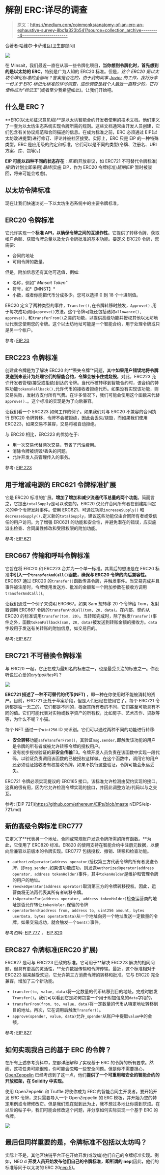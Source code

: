 # 解剖 ERC:详尽的调查

> 原文：<https://medium.com/coinmonks/anatomy-of-an-erc-an-exhaustive-survey-8bc1a323b541?source=collection_archive---------4----------------------->

合著者:哈维尔·卡萨诺瓦(卫生部顾问)

![](img/ab00500ffd58fb4ab32527a08bc7575a.png)

在 Minsait，我们最近一直在从事一些令牌化项目，**当你想到令牌化时，首先想到的是以太坊的 ERC**，特别是广为人知的 ERC20 标准。但是，*这个 ERC20 是以太坊令牌化标准的全部吗？*答案是否定的，由于我的同事 [Javier](https://www.linkedin.com/in/javicasanova/) 的工作，我将分享一份关于 ERC 标记化标准的详尽调查，这份调查是我个人最近一直缺少的，它将使你成为*“标记王”*(或者至少我希望如此)。让我们开始吧。

## 什么是 ERC？

**ERC(以太坊征求意见稿)**是以太坊智能合约开发者使用的技术文档。他们定义了一套为以太坊生态系统实现令牌所需的规则。这些文档通常由开发人员创建，它们包含有关协议规范和合同描述的信息。在成为标准之前，ERC 必须通过 EIP(以太坊改进提案)进行修订、评论并被社区接受。实际上，ERC 只是 EIP 的一种特殊类型。ERC 是应用级的约定和标准，它们可以是不同的类型(令牌、注册名、URI 方案、库、包等)。)

**EIP 可能以四种不同的状态存在** : *草案*(开放审议，如 ERC721 不可替代令牌标准)*接受*(计划立即采用)*最终*(实施 EIP，作为 ERC20 令牌标准)*延期*(EIP 暂时被驳回，将来可能会考虑)。

## **以太坊令牌标准**

现在让我们快速浏览一下以太坊生态系统中的主要令牌标准。

## ERC20 令牌标准

它允许实现一个**标准 API，以确保令牌之间的互操作性**。它提供了转移令牌、获取帐户余额、获取令牌总量以及允许令牌批准的基本功能。要定义 ERC20 令牌，您需要:

*   合同的地址
*   可用令牌的数量。

但是，附加信息还有其他可选值，例如:

*   名称，例如" *Minsait Token"*
*   符号，如*【MNST】*
*   小数，或者你能把代币分成多少。您可以选择 0 到 18 个十进制值。

ERC20 定义了两种类型的事件，`Transfer(),`在令牌转移时触发，`Approve(),`用于每次成功调用`approve()`方法。这个令牌可能还包括诸如`allowance(), approve(),` 和`transferFrom()`之类的功能，以提供高级功能并授权其他以太坊地址代表您使用您的令牌。这个以太坊地址可能是一个智能合约，用于处理令牌或只是另一个帐户。

参考: [EIP 20](https://github.com/ethereum/EIPs/issues/20)

## ERC223 令牌标准

创建此令牌是为了解决 ERC20 的*“丢失令牌”*问题，其中**如果用户错误地将令牌发送到未设计为处理它们的智能合约，令牌会被卡住或烧毁**。对此，ERC223 允许开发者管理(接受或拒绝)到达的令牌。当代币被转移到智能合约时，该合约的特殊功能`tokensFallback(),`允许代币的接收者拒绝代币。如果没有实现该功能，则交易失败，发射方支付所有气费。在许多情况下，我们可能会使用这个函数来代替`approve().`。这个标准的实现是为了向后兼容。

让我们看一个 ERC223 如何工作的例子。如果我们对与 ERC20 不兼容的合同执行 ERC20 令牌转移，令牌不会被拒绝，因此会丢失/烧毁，而如果我们使用 ERC223，如果交易不兼容，交易将被自动拒绝。

与 ERC20 相比，ERC223 的优势在于:

*   用一次交易代替两次交易，节省了汽油费用。
*   消除令牌被烧毁/丢失的问题。
*   允许开发人员管理传入的事务。

参考: [EIP 223](https://github.com/ethereum/EIPs/issues/223)

## 用于增减电源的 ERC621 令牌标准扩展

它是 ERC20 标准的扩展。**增加了增加和减少流通代币总量的两个功能**。简而言之，它提出`totalSupply`是可以改变的。ERC20 仅允许合同所有者在创建期间定义的单个令牌发射事件。使用 ERC621，可通过功能`increaseSupply()` 和`decreaseSupply().`定义新的`totalSupply`，建议这些功能仅由合同所有者或受信任的用户访问。为了增强 ERC621 的功能和安全性，并避免潜在的错误，应实施溢出检查、合同属性修改和受限权限的附加功能。

参考: [EIP 621](https://github.com/ethereum/EIPs/pull/621)

## ERC667 传输和呼叫令牌标准

它旨在将 ERC20 和 ERC223 合并为一个单一标准。其背后的想法是在 ERC20 标准**中引入一个`transferAndCall()`函数，确保与 ERC20 令牌的向后兼容性。** ERC667 通过 ERC20 的`transfer()`函数传递令牌，并触发事件。当交易完成并且事件被注册时，令牌使用发送方、批准的金额和一个附加参数在接收方调用`transferAndCall()`。

让我们通过一个例子来说明 ERC667。如果 Sam 想转移 20 个令牌给 Tom，发射器调用 ERC667 令牌的`transferAndCall(tom, 20, data)`。在内部，契约从 ERC20 的标准调用`transfer(tom, 20)`。当转账完成时，除了触发`Transfer()`事件之外，函数`tokenFallback(sam, 20, data)`被发送到转账金额的接收方。`data`字段用于发送有关转账的附加信息，如交易目的。

参考: [EIP 677](https://github.com/ethereum/EIPs/issues/677)

## ERC721 不可替换令牌标准

与 ERC20 一起，它正在成为最知名的标志之一，也是最受关注的标志之一。你没听说过心爱的*crytpokites*吗？

![](img/75ea20edf3ef3dc298bc4967e31f8040.png)

**ERC721 描述了一种不可替代的代币(NFT)** ，即一种在你使用时不能被消耗的资产。目前，ERC721 还处于草案阶段，但是人们已经在使用它了。每个 ERC721 令牌都是独一无二的，它们都是不同的，根据其所有者的不同，它们甚至可能具有不同的值。它们可能代表对实物或数字资产的所有权，比如房子、艺术杰作、贷款等等，为什么不呢？小猫。

每个 NFT 通过一个`uint256` ID 来识别。它们可以通过两种不同的功能进行转移:

*   **安全转移**功能`safeTansferFrom()`，其验证`msg.sender,`即触发该功能的用户是令牌的所有者或被允许转移令牌的授权用户。
*   没有初步授权验证的**非安全传输**T3。令牌开发人员负责在该函数中实现一段代码，以验证负责调用该函数的已被授权这样做。在这个函数中，调用它的用户还必须验证接收者有权接收令牌。如果不执行这些验证，令牌可能会永远丢失。

ERC721 令牌必须实现提议的 ERC165 接口。该标准允许检测由契约实现的接口。这真的很有用，因为它允许检测令牌实现的接口，并因此调整方法/代码以与之交互。

参考: [EIP 721](https://github.com/ethereum/EIPs/blob/maste r/EIPS/eip-721.md)

## 新的高级令牌标准 ERC777

它定义了**代表另一个地址、合同或常规账户发送令牌所需的所有函数。**为此，它使用了 ERC820 标准。ER820 的使用支持在智能合约中注册元数据，以便向后兼容以前版本的令牌实现。ERC777 包括授权、撤销、转移和检查功能。

*   `authorizeOperator(address operator)`授权第三方代表令牌的所有者发送令牌，即`msg.sender.`如果该功能成功，则发送`AuthorizedOperator(address operator, address tokenHolder)`事件，其中`tokenHolder`是维护和管理令牌的用户的地址。
*   `revokeOperator(address operator)`取消第三方的令牌转移授权。因此，运营商将无法再代表其所有者转移令牌。
*   `isOperatorFor(address operator, address tokenHolder)`检查运营商的地址是否允许转让`tokenHoler.`保留的令牌
*   `operatorSend(address from, address to, uint256 amount, bytes userData, bytes operatorData)`从一个地址向另一个地址发送一定数量的令牌。如果交易成功，就会触发一个`Sent()`事件。

参考资料: [EIP 777](https://github.com/ethereum/EIPs/issues/777) ， [EIP 820](https://github.com/ethereum/EIPs/issues/820)

## ERC827 令牌标准(ERC20 扩展)

ERC827 是可与 ERC223 匹敌的标准。它可用于**解决 ERC223 解决的相同问题，但具有更高的灵活性，**允许数据传输和令牌传输。最近，这个标准相对于 ERC223 越来越受欢迎。它允许第三方消费令牌的转移和批准。它与 ERC20 完全兼容，增加了三个新功能。

*   `transfer(to, value, data)`将一定数量的代币转移到目的地址。完成时触发`Transfer()`。我们可以看到它是如何包含一个用于附加信息的`data`字段的。
*   `transferFrom(from, to, value, data)`将一定数量的代币从特定地址转移到目的地址。再次，它在调用后触发`Transfer()`。
*   `approve(spender, value, data)`允许`_spender`从账户中提取`value`中的金额。

参考: [EIP 827](https://github.com/ethereum/EIPs/issues/827)

## 如何实现我自己的基于 ERC 的令牌？

在所有上述参考资料中，您都详细解释了实现基于 ERC 的令牌的所有要求。然而，这项任务可能很难，你可能会忽略一些安全问题。但是你不需要担心， [OpenZeppelin](https://openzeppelin.org) 已经考虑到了这一点，他们**提供了一个可重用和安全的智能合约的开放框架，在 Solidity 中实现。**

使用 OpenZeppelin 和 Truffle 将使你成为 ERC 的智能合同主开发者。要开始开发 ERC 令牌，您只需要导入一个 OpenZeppelin 的 ERC 模板，并开始为您的特定用例或令牌修改它。但是我们现在就到此为止，我不想过多地让你感到厌烦。在以后的帖子中，我们可能会修改这个问题，并分享如何实际实现一个基于 ERC 的令牌。

![](img/4f91a13fdae324c6b4e79b2d74b3b060.png)

## 最后但同样重要的是，令牌标准不包括以太坊吗？

实际上不是，其他区块链平台正在开始开发(或改编)他们自己的令牌标准实现。例如，NEO d **开发人员开始发布他们自己的令牌标准，即所谓的 nep**(因此，他们的标准等同于以太坊的 ERC 20[nep 5](https://github.com/neo-project/proposals/blob/master/nep-5.mediawiki))。